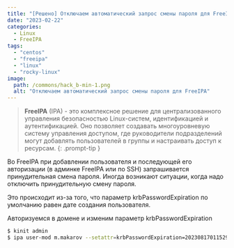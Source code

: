 ```yaml
---
title: "[Решено] Отключаем автоматический запрос смены пароля для FreeIPA"
date: "2023-02-22"
categories: 
  - Linux
  - FreeIPA
tags: 
  - "centos"
  - "freeipa"
  - "linux"
  - "rocky-linux"
image:
  path: /commons/hack_b-min-1.png
  alt: "Отключаем автоматический запрос смены пароля для FreeIPA"
---
```


> **FreeIPA** (IPA) - это комплексное решение для централизованного управления безопасностью Linux-систем, идентификацией и аутентификацией. Оно позволяет создавать многоуровневую систему управления доступом, где руководители подразделений могут добавлять пользователей в группы и настраивать доступ к ресурсам.
{: .prompt-tip }

Во FreeIPA при добавлении пользователя и последующей его авторизации (в админке FreeIPA или по SSH) запрашивается принудительная смена пароля. Иногда возникают ситуации, когда надо отключить принудительную смену пароля.

Это происходит из-за того, что параметр krbPasswordExpiration по умолчанию равен дате создания пользователя.

Авторизуемся в домене и изменим параметр krbPasswordExpiration

```sh
$ kinit admin
$ ipa user-mod m.makarov --setattr=krbPasswordExpiration=20230817011529Z
```
